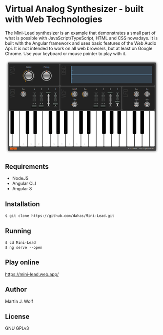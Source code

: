 # Virtual Analog Synthesizer - built with Web Technologies

The Mini-Lead synthesizer is an example that demonstrates a small part of what is possible with JavaScript/TypeScript, HTML and CSS nowadays. It is built with the Angular framework and uses basic features of the Web Audio Api. It is not intended to work on all web browsers, but at least on Google Chrome. Use your keyboard or mouse pointer to play with it.

![Mini-Lead Synthesizer](https://github.com/dahas/Mini-Lead/blob/assets/minilead.png?raw=true)

## Requirements

- NodeJS
- Angular CLI
- Angular 8

## Installation

```
$ git clone https://github.com/dahas/Mini-Lead.git
```

## Running

```
$ cd Mini-Lead
$ ng serve --open
```

## Play online

https://mini-lead.web.app/

## Author

Martin J. Wolf

## License

GNU GPLv3
